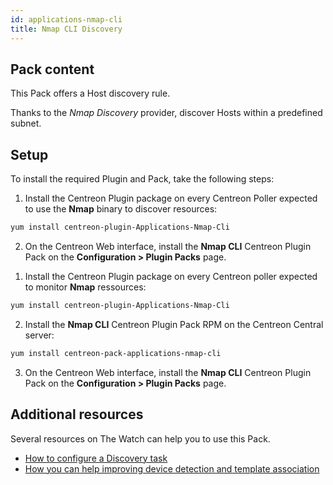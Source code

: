 ```yaml
---
id: applications-nmap-cli
title: Nmap CLI Discovery
---
```


## Pack content

This Pack offers a Host discovery rule.

Thanks to the *Nmap Discovery* provider, discover Hosts within a predefined subnet. 

## Setup

To install the required Plugin and Pack, take the following steps: 

<!--DOCUSAURUS_CODE_TABS-->

<!--Online Licence-->

1. Install the Centreon Plugin package on every Centreon Poller expected to use the **Nmap** binary to discover resources:

```bash
yum install centreon-plugin-Applications-Nmap-Cli
```

2. On the Centreon Web interface, install the **Nmap CLI** Centreon Plugin Pack on the **Configuration > Plugin Packs** page.

<!--Offline License-->

1. Install the Centreon Plugin package on every Centreon poller expected to monitor **Nmap** ressources:

```bash
yum install centreon-plugin-Applications-Nmap-Cli
```

2. Install the **Nmap CLI** Centreon Plugin Pack RPM on the Centreon Central server:

 ```bash
yum install centreon-pack-applications-nmap-cli
```

3. On the Centreon Web interface, install the **Nmap CLI** Centreon Plugin Pack on the **Configuration > Plugin Packs** page.

<!--END_DOCUSAURUS_CODE_TABS-->

## Additional resources

Several resources on The Watch can help you to use this Pack. 

- [How to configure a Discovery task](https://thewatch.centreon.com/product-how-to-21/discovery-pack-speed-up-your-monitoring-and-make-it-more-reliable-using-the-new-nmap-discovery-tools-149)
- [How you can help improving device detection and template association](https://thewatch.centreon.com/product-how-to-21/network-discovery-nmap-snmp-how-does-it-work-and-how-can-you-help-162)